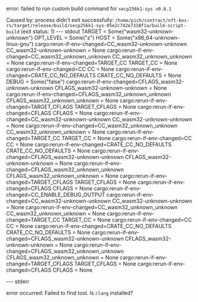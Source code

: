 error: failed to run custom build command for `secp256k1-sys v0.8.1`

Caused by:
  process didn't exit successfully: `/home/pich/contract/nft-bos-rs/target/release/build/secp256k1-sys-05e2c742e7310f1a/build-script-build` (exit status: 1)
  --- stdout
  TARGET = Some("wasm32-unknown-unknown")
  OPT_LEVEL = Some("z")
  HOST = Some("x86_64-unknown-linux-gnu")
  cargo:rerun-if-env-changed=CC_wasm32-unknown-unknown
  CC_wasm32-unknown-unknown = None
  cargo:rerun-if-env-changed=CC_wasm32_unknown_unknown
  CC_wasm32_unknown_unknown = None
  cargo:rerun-if-env-changed=TARGET_CC
  TARGET_CC = None
  cargo:rerun-if-env-changed=CC
  CC = None
  cargo:rerun-if-env-changed=CRATE_CC_NO_DEFAULTS
  CRATE_CC_NO_DEFAULTS = None
  DEBUG = Some("false")
  cargo:rerun-if-env-changed=CFLAGS_wasm32-unknown-unknown
  CFLAGS_wasm32-unknown-unknown = None
  cargo:rerun-if-env-changed=CFLAGS_wasm32_unknown_unknown
  CFLAGS_wasm32_unknown_unknown = None
  cargo:rerun-if-env-changed=TARGET_CFLAGS
  TARGET_CFLAGS = None
  cargo:rerun-if-env-changed=CFLAGS
  CFLAGS = None
  cargo:rerun-if-env-changed=CC_wasm32-unknown-unknown
  CC_wasm32-unknown-unknown = None
  cargo:rerun-if-env-changed=CC_wasm32_unknown_unknown
  CC_wasm32_unknown_unknown = None
  cargo:rerun-if-env-changed=TARGET_CC
  TARGET_CC = None
  cargo:rerun-if-env-changed=CC
  CC = None
  cargo:rerun-if-env-changed=CRATE_CC_NO_DEFAULTS
  CRATE_CC_NO_DEFAULTS = None
  cargo:rerun-if-env-changed=CFLAGS_wasm32-unknown-unknown
  CFLAGS_wasm32-unknown-unknown = None
  cargo:rerun-if-env-changed=CFLAGS_wasm32_unknown_unknown
  CFLAGS_wasm32_unknown_unknown = None
  cargo:rerun-if-env-changed=TARGET_CFLAGS
  TARGET_CFLAGS = None
  cargo:rerun-if-env-changed=CFLAGS
  CFLAGS = None
  cargo:rerun-if-env-changed=CC_ENABLE_DEBUG_OUTPUT
  cargo:rerun-if-env-changed=CC_wasm32-unknown-unknown
  CC_wasm32-unknown-unknown = None
  cargo:rerun-if-env-changed=CC_wasm32_unknown_unknown
  CC_wasm32_unknown_unknown = None
  cargo:rerun-if-env-changed=TARGET_CC
  TARGET_CC = None
  cargo:rerun-if-env-changed=CC
  CC = None
  cargo:rerun-if-env-changed=CRATE_CC_NO_DEFAULTS
  CRATE_CC_NO_DEFAULTS = None
  cargo:rerun-if-env-changed=CFLAGS_wasm32-unknown-unknown
  CFLAGS_wasm32-unknown-unknown = None
  cargo:rerun-if-env-changed=CFLAGS_wasm32_unknown_unknown
  CFLAGS_wasm32_unknown_unknown = None
  cargo:rerun-if-env-changed=TARGET_CFLAGS
  TARGET_CFLAGS = None
  cargo:rerun-if-env-changed=CFLAGS
  CFLAGS = None

  --- stderr


  error occurred: Failed to find tool. Is `clang` installed?